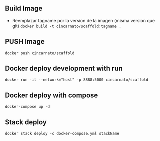 ## Build Image
* Reemplazar tagname por la version de la imagen (misma version que git)
`docker build -t cincarnato/scaffold:tagname .`

## PUSH Image

`docker push cincarnato/scaffold`

## Docker deploy development with run

`docker run -it --network="host" -p 8888:5000 cincarnato/scaffold`

## Docker deploy with compose

`docker-compose up -d`

## Stack deploy
`docker stack deploy -c docker-compose.yml stackName`